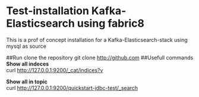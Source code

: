 # Test-installation Kafka-Elasticsearch using fabric8
This is a prof of concept installation for a Kafka-Elasticsearch-stack using mysql as source

##Run
clone the repository
git clone http://github.com
##Usefull commands
**Show all indeces**<br>
curl http://127.0.0.1:9200/_cat/indices?v

**Show all in topic**<br>
curl http://127.0.0.1:9200/quickstart-jdbc-test/_search